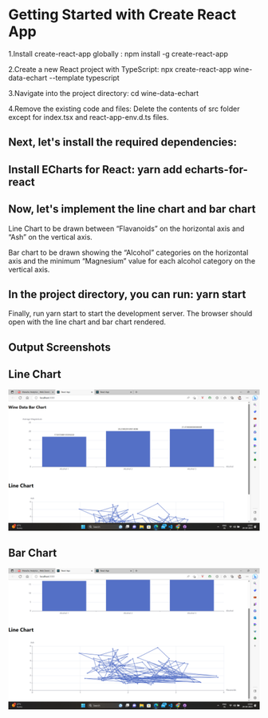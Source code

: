 # Getting Started with Create React App

1.Install create-react-app globally : npm install -g create-react-app

2.Create a new React project with TypeScript: npx create-react-app wine-data-echart --template typescript

3.Navigate into the project directory: cd wine-data-echart

4.Remove the existing code and files: Delete the contents of src folder except for index.tsx and react-app-env.d.ts files.

## Next, let's install the required dependencies:

## Install ECharts for React: yarn add echarts-for-react

## Now, let's implement the line chart and bar chart

Line Chart to be drawn between “Flavanoids” on the horizontal axis and “Ash” on the vertical axis. 

Bar chart to be drawn showing the “Alcohol” categories on the horizontal axis and the minimum “Magnesium” value for each alcohol category on the vertical axis.

## In the project directory, you can run: yarn start

Finally, run yarn start to start the development server. The browser should open with the line chart and bar chart rendered.

## Output Screenshots 

## Line Chart

![Line Chart](https://github.com/Omkar-royal/Wine-Data-Echart/blob/master/src/Screenshot%20(322).png)

## Bar Chart

![Bar Chart](https://github.com/Omkar-royal/Wine-Data-Echart/blob/master/src/Screenshot%20(323).png)

